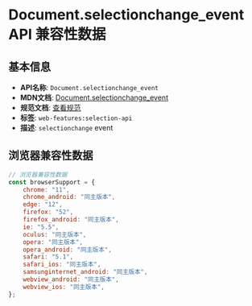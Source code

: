 # Document.selectionchange_event API 兼容性数据

## 基本信息

- **API名称**: `Document.selectionchange_event`
- **MDN文档**: [Document.selectionchange_event](https://developer.mozilla.org/docs/Web/API/Document/selectionchange_event)
- **规范文档**: [查看规范](https://w3c.github.io/selection-api/#selectionchange-event,https://w3c.github.io/selection-api/#dom-globaleventhandlers-onselectionchange)
- **标签**: `web-features:selection-api`
- **描述**: `selectionchange` event

## 浏览器兼容性数据

```javascript
// 浏览器兼容性数据
const browserSupport = {
    chrome: "11",
    chrome_android: "同主版本",
    edge: "12",
    firefox: "52",
    firefox_android: "同主版本",
    ie: "5.5",
    oculus: "同主版本",
    opera: "同主版本",
    opera_android: "同主版本",
    safari: "5.1",
    safari_ios: "同主版本",
    samsunginternet_android: "同主版本",
    webview_android: "同主版本",
    webview_ios: "同主版本",
};

```

